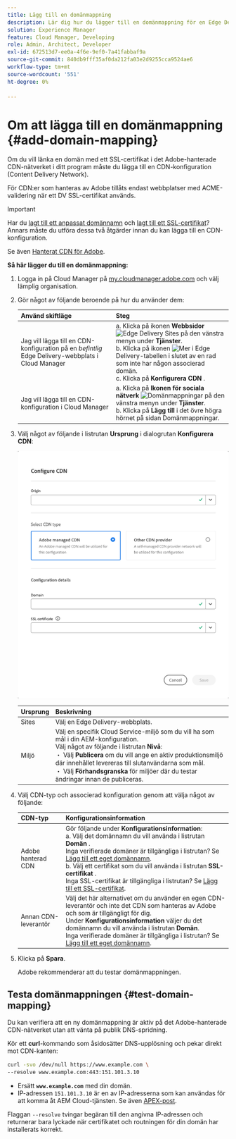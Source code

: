 ```yaml
---
title: Lägg till en domänmappning
description: Lär dig hur du lägger till en domänmappning för en Edge Delivery-webbplats eller en Cloud Manager-miljö.
solution: Experience Manager
feature: Cloud Manager, Developing
role: Admin, Architect, Developer
exl-id: 672513d7-ee0a-4f6e-9ef0-7a41fabbaf9a
source-git-commit: 840db9fff35af0da212fa03e2d9255cca9524ae6
workflow-type: tm+mt
source-wordcount: '551'
ht-degree: 0%

---
```



# Om att lägga till en domänmappning {#add-domain-mapping}

Om du vill länka en domän med ett SSL-certifikat i det Adobe-hanterade CDN-nätverket i ditt program måste du lägga till en CDN-konfiguration (Content Delivery Network).

För CDN:er som hanteras av Adobe tillåts endast webbplatser med ACME-validering när ett DV SSL-certifikat används.

>[!IMPORTANT]
>
>Har du [lagt till ett anpassat domännamn](/help/implementing/cloud-manager/custom-domain-names/add-custom-domain-name.md) och [lagt till ett SSL-certifikat](/help/implementing/cloud-manager/managing-ssl-certifications/add-ssl-certificate.md)? Annars måste du utföra dessa två åtgärder innan du kan lägga till en CDN-konfiguration.

Se även [Hanterat CDN för Adobe](https://www.aem.live/docs/byo-cdn-adobe-managed).

**Så här lägger du till en domänmappning:**

1. Logga in på Cloud Manager på [my.cloudmanager.adobe.com](https://my.cloudmanager.adobe.com/) och välj lämplig organisation.

1. Gör något av följande beroende på hur du använder dem:

   | Använd skiftläge | Steg |
   | --- | --- |
   | Jag vill lägga till en CDN-konfiguration på en *befintlig* Edge Delivery-webbplats i Cloud Manager | a. Klicka på ikonen **Webbsidor** ![Edge Delivery Sites](https://spectrum.adobe.com/static/icons/workflow_18/Smock_WebPages_18_N.svg) på den vänstra menyn under **Tjänster**.<br>b. Klicka på ikonen ![Mer ](https://spectrum.adobe.com/static/icons/workflow_18/Smock_More_18_N.svg) i Edge Delivery-tabellen i slutet av en rad som inte har någon associerad domän.<br>c. Klicka på **Konfigurera CDN** . |
   | Jag vill lägga till en CDN-konfiguration i Cloud Manager | a. Klicka på **Ikonen för sociala nätverk** ![Domänmappningar](https://spectrum.adobe.com/static/icons/workflow_18/Smock_SocialNetwork_18_N.svg) på den vänstra menyn under **Tjänster**.<br>b. Klicka på **Lägg till** i det övre högra hörnet på sidan Domänmappningar. |

1. Välj något av följande i listrutan **Ursprung** i dialogrutan **Konfigurera CDN**:

   ![Konfigurera CDN-dialogruta](/help/implementing/cloud-manager/assets/configure-cdn-dialog.png)

   | Ursprung | Beskrivning |
   | --- | --- |
   | Sites | Välj en Edge Delivery-webbplats. |
   | Miljö | Välj en specifik Cloud Service-miljö som du vill ha som mål i din AEM-konfiguration.<br>Välj något av följande i listrutan **Nivå**:<br> ・ Välj **Publicera** om du vill ange en aktiv produktionsmiljö där innehållet levereras till slutanvändarna som mål.<br> ・ Välj **Förhandsgranska** för miljöer där du testar ändringar innan de publiceras. |

1. Välj CDN-typ och associerad konfiguration genom att välja något av följande:

   | CDN-typ | Konfigurationsinformation |
   | --- | --- |
   | Adobe hanterad CDN | Gör följande under **Konfigurationsinformation**:<br>a. Välj det domännamn du vill använda i listrutan **Domän** .<br>Inga verifierade domäner är tillgängliga i listrutan? Se [Lägg till ett eget domännamn](/help/implementing/cloud-manager/custom-domain-names/add-custom-domain-name.md).<br>b. Välj ett certifikat som du vill använda i listrutan **SSL-certifikat** .<br>Inga SSL-certifikat är tillgängliga i listrutan? Se [Lägg till ett SSL-certifikat](/help/implementing/cloud-manager/managing-ssl-certifications/add-ssl-certificate.md). |
   | Annan CDN-leverantör | Välj det här alternativet om du använder en egen CDN-leverantör och inte det CDN som hanteras av Adobe och som är tillgängligt för dig.<br>Under **Konfigurationsinformation** väljer du det domännamn du vill använda i listrutan **Domän**.<br>Inga verifierade domäner är tillgängliga i listrutan? Se [Lägg till ett eget domännamn](/help/implementing/cloud-manager/custom-domain-names/add-custom-domain-name.md). |

1. Klicka på **Spara**.

   Adobe rekommenderar att du testar domänmappningen.

## Testa domänmappningen {#test-domain-mapping}

Du kan verifiera att en ny domänmappning är aktiv på det Adobe-hanterade CDN-nätverket utan att vänta på publik DNS-spridning.

Kör ett **curl**-kommando som åsidosätter DNS-upplösning och pekar direkt mot CDN-kanten:

```bash
curl -svo /dev/null https://www.example.com \
--resolve www.example.com:443:151.101.3.10
```

* Ersätt **`www.example.com`** med din domän.
* IP-adressen ``151.101.3.10`` är en av IP-adresserna som kan användas för att komma åt AEM Cloud-tjänsten. Se även [APEX-post](/help/implementing/cloud-manager/custom-domain-names/add-custom-domain-name.md#adobe-managed-cert-apex-record).

Flaggan `--resolve` tvingar begäran till den angivna IP-adressen och returnerar bara lyckade när certifikatet och routningen för din domän har installerats korrekt.

